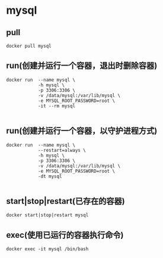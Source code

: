 # mysql

## pull
```shell
docker pull mysql

```

## run(创建并运行一个容器，退出时删除容器)
```shell
docker run  --name mysql \
            -h mysql \
            -p 3306:3306 \
            -v /data/mysql:/var/lib/mysql \
            -e MYSQL_ROOT_PASSWORD=root \
            -it --rm mysql
            
```

## run(创建并运行一个容器，以守护进程方式)
```shell
docker run  --name mysql \
            --restart=always \
            -h mysql \
            -p 3306:3306 \
            -v /data/mysql:/var/lib/mysql \
            -e MYSQL_ROOT_PASSWORD=root \
            -dt mysql
            
```

## start|stop|restart(已存在的容器)
```shell
docker start|stop|restart mysql

```

## exec(使用已运行的容器执行命令)
```shell
docker exec -it mysql /bin/bash

```
